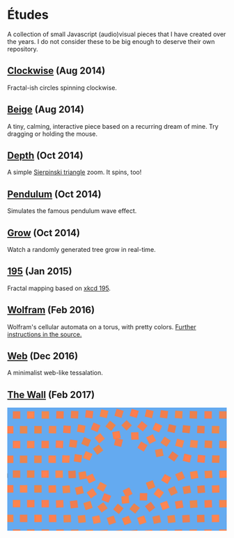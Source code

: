 # Études
A collection of small Javascript (audio)visual pieces that I have created over the years. I do not consider these to be big enough to deserve their own repository.

## [Clockwise](https://iamwave.github.io/etudes/clockwise/) (Aug 2014)
Fractal-ish circles spinning clockwise.

## [Beige](https://iamwave.github.io/etudes/beige/) (Aug 2014)
A tiny, calming, interactive piece based on a recurring dream of mine. Try dragging or holding the mouse.

## [Depth](https://iamwave.github.io/etudes/depth/) (Oct 2014)
A simple [Sierpinski triangle](https://en.wikipedia.org/wiki/Sierpinski_triangle) zoom. It spins, too!

## [Pendulum](https://iamwave.github.io/etudes/pendulum/) (Oct 2014)
Simulates the famous pendulum wave effect.

## [Grow](https://iamwave.github.io/etudes/grow/) (Oct 2014)
Watch a randomly generated tree grow in real-time.

## [195](https://iamwave.github.io/etudes/195/) (Jan 2015)
Fractal mapping based on [xkcd 195](http://xkcd.com/195/).

## [Wolfram](https://iamwave.github.io/etudes/wolfram/) (Feb 2016)
Wolfram's cellular automata on a torus, with pretty colors. [Further instructions in the source.](wolfram/wolfram.js)

## [Web](https://iamwave.github.io/etudes/web/) (Dec 2016)
A minimalist web-like tessalation.

## [The Wall](https://iamwave.github.io/etudes/wall) (Feb 2017)
![Wall preview](wall/preview_wall.png)
